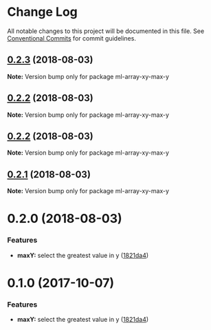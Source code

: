 # Change Log

All notable changes to this project will be documented in this file.
See [Conventional Commits](https://conventionalcommits.org) for commit guidelines.

<a name="0.2.3"></a>
## [0.2.3](https://github.com/mljs/array-xy/compare/ml-array-xy-max-y@0.2.2...ml-array-xy-max-y@0.2.3) (2018-08-03)




**Note:** Version bump only for package ml-array-xy-max-y

<a name="0.2.2"></a>
## [0.2.2](https://github.com/mljs/array-xy/compare/ml-array-xy-max-y@0.2.2...ml-array-xy-max-y@0.2.2) (2018-08-03)




**Note:** Version bump only for package ml-array-xy-max-y

<a name="0.2.2"></a>
## [0.2.2](https://github.com/mljs/array-xy/compare/ml-array-xy-max-y@0.2.1...ml-array-xy-max-y@0.2.2) (2018-08-03)




**Note:** Version bump only for package ml-array-xy-max-y

<a name="0.2.1"></a>
## [0.2.1](https://github.com/mljs/array-xy/compare/ml-array-xy-max-y@0.2.0...ml-array-xy-max-y@0.2.1) (2018-08-03)

**Note:** Version bump only for package ml-array-xy-max-y





<a name="0.2.0"></a>
# 0.2.0 (2018-08-03)


### Features

* **maxY:** select the greatest value in y ([1821da4](https://github.com/mljs/array-xy/commit/1821da4))





<a name="0.1.0"></a>
# 0.1.0 (2017-10-07)


### Features

* **maxY:** select the greatest value in y ([1821da4](https://github.com/mljs/array-xy/commit/1821da4))
